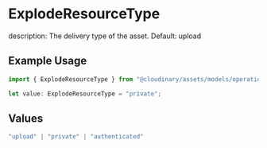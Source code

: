 # ExplodeResourceType

description: The delivery type of the asset. Default: upload

## Example Usage

```typescript
import { ExplodeResourceType } from "@cloudinary/assets/models/operations";

let value: ExplodeResourceType = "private";
```

## Values

```typescript
"upload" | "private" | "authenticated"
```